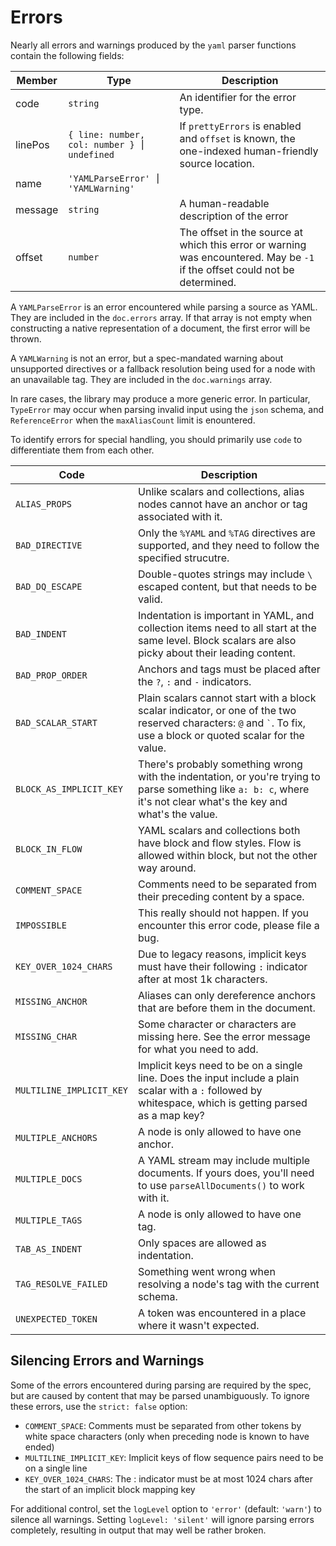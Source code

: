 # Errors

Nearly all errors and warnings produced by the `yaml` parser functions contain the following fields:

| Member  | Type                                          | Description                                                                                                                 |
| ------- | --------------------------------------------- | --------------------------------------------------------------------------------------------------------------------------- |
| code    | `string`                                      | An identifier for the error type.                                                                                           |
| linePos | `{ line: number, col: number } ⎮` `undefined` | If `prettyErrors` is enabled and `offset` is known, the one-indexed human-friendly source location.                         |
| name    | `'YAMLParseError' ⎮` `'YAMLWarning'`          |                                                                                                                             |
| message | `string`                                      | A human-readable description of the error                                                                                   |
| offset  | `number`                                      | The offset in the source at which this error or warning was encountered. May be `-1` if the offset could not be determined. |

A `YAMLParseError` is an error encountered while parsing a source as YAML.
They are included in the `doc.errors` array.
If that array is not empty when constructing a native representation of a document, the first error will be thrown.

A `YAMLWarning` is not an error, but a spec-mandated warning about unsupported directives or a fallback resolution being used for a node with an unavailable tag.
They are included in the `doc.warnings` array.

In rare cases, the library may produce a more generic error.
In particular, `TypeError` may occur when parsing invalid input using the `json` schema, and `ReferenceError` when the `maxAliasCount` limit is enountered.

To identify errors for special handling, you should primarily use `code` to differentiate them from each other.

| Code                     | Description                                                                                                                                                                  |
| ------------------------ | ---------------------------------------------------------------------------------------------------------------------------------------------------------------------------- |
| `ALIAS_PROPS`            | Unlike scalars and collections, alias nodes cannot have an anchor or tag associated with it.                                                                                 |
| `BAD_DIRECTIVE`          | Only the `%YAML` and `%TAG` directives are supported, and they need to follow the specified strucutre.                                                                       |
| `BAD_DQ_ESCAPE`          | Double-quotes strings may include `\` escaped content, but that needs to be valid.                                                                                           |
| `BAD_INDENT`             | Indentation is important in YAML, and collection items need to all start at the same level. Block scalars are also picky about their leading content.                        |
| `BAD_PROP_ORDER`         | Anchors and tags must be placed after the `?`, `:` and `-` indicators.                                                                                                       |
| `BAD_SCALAR_START`       | Plain scalars cannot start with a block scalar indicator, or one of the two reserved characters: `@` and <code>`</code>. To fix, use a block or quoted scalar for the value. |
| `BLOCK_AS_IMPLICIT_KEY`  | There's probably something wrong with the indentation, or you're trying to parse something like `a: b: c`, where it's not clear what's the key and what's the value.         |
| `BLOCK_IN_FLOW`          | YAML scalars and collections both have block and flow styles. Flow is allowed within block, but not the other way around.                                                    |
| `COMMENT_SPACE`          | Comments need to be separated from their preceding content by a space.                                                                                                       |
| `IMPOSSIBLE`             | This really should not happen. If you encounter this error code, please file a bug.                                                                                          |
| `KEY_OVER_1024_CHARS`    | Due to legacy reasons, implicit keys must have their following `:` indicator after at most 1k characters.                                                                    |
| `MISSING_ANCHOR`         | Aliases can only dereference anchors that are before them in the document.                                                                                                   |
| `MISSING_CHAR`           | Some character or characters are missing here. See the error message for what you need to add.                                                                               |
| `MULTILINE_IMPLICIT_KEY` | Implicit keys need to be on a single line. Does the input include a plain scalar with a `:` followed by whitespace, which is getting parsed as a map key?                    |
| `MULTIPLE_ANCHORS`       | A node is only allowed to have one anchor.                                                                                                                                   |
| `MULTIPLE_DOCS`          | A YAML stream may include multiple documents. If yours does, you'll need to use `parseAllDocuments()` to work with it.                                                       |
| `MULTIPLE_TAGS`          | A node is only allowed to have one tag.                                                                                                                                      |
| `TAB_AS_INDENT`          | Only spaces are allowed as indentation.                                                                                                                                      |
| `TAG_RESOLVE_FAILED`     | Something went wrong when resolving a node's tag with the current schema.                                                                                                    |
| `UNEXPECTED_TOKEN`       | A token was encountered in a place where it wasn't expected.                                                                                                                 |

## Silencing Errors and Warnings

Some of the errors encountered during parsing are required by the spec, but are caused by content that may be parsed unambiguously.
To ignore these errors, use the `strict: false` option:

- `COMMENT_SPACE`: Comments must be separated from other tokens by white space characters (only when preceding node is known to have ended)
- `MULTILINE_IMPLICIT_KEY`: Implicit keys of flow sequence pairs need to be on a single line
- `KEY_OVER_1024_CHARS`: The : indicator must be at most 1024 chars after the start of an implicit block mapping key

For additional control, set the `logLevel` option to `'error'` (default: `'warn'`) to silence all warnings.
Setting `logLevel: 'silent'` will ignore parsing errors completely, resulting in output that may well be rather broken.
